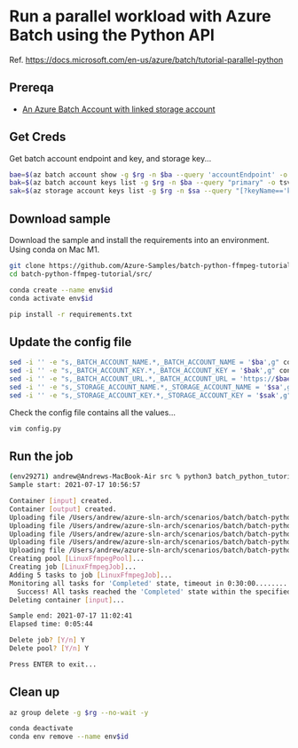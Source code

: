 # Run a parallel workload with Azure Batch using the Python API

Ref. https://docs.microsoft.com/en-us/azure/batch/tutorial-parallel-python

## Prereqa

- [An Azure Batch Account with linked storage account](batch-quickstart.md)

## Get Creds 

Get batch account endpoint and key, and storage key...

```sh
bae=$(az batch account show -g $rg -n $ba --query 'accountEndpoint' -o tsv)
bak=$(az batch account keys list -g $rg -n $ba --query "primary" -o tsv)
sak=$(az storage account keys list -g $rg -n $sa --query "[?keyName=='key1'].value" -o tsv)
```

## Download sample

Download the sample and install the requirements into an environment. Using conda on Mac M1.

```sh
git clone https://github.com/Azure-Samples/batch-python-ffmpeg-tutorial.git
cd batch-python-ffmpeg-tutorial/src/

conda create --name env$id
conda activate env$id

pip install -r requirements.txt
```

## Update the config file

```sh
sed -i '' -e "s,_BATCH_ACCOUNT_NAME.*,_BATCH_ACCOUNT_NAME = '$ba',g" config.py
sed -i '' -e "s,_BATCH_ACCOUNT_KEY.*,_BATCH_ACCOUNT_KEY = '$bak',g" config.py
sed -i '' -e "s,_BATCH_ACCOUNT_URL.*,_BATCH_ACCOUNT_URL = 'https://$bae',g" config.py
sed -i '' -e "s,_STORAGE_ACCOUNT_NAME.*,_STORAGE_ACCOUNT_NAME = '$sa',g" config.py
sed -i '' -e "s,_STORAGE_ACCOUNT_KEY.*,_STORAGE_ACCOUNT_KEY = '$sak',g" config.py
```

Check the config file contains all the values...

```sh
vim config.py
```

## Run the job

```sh
(env29271) andrew@Andrews-MacBook-Air src % python3 batch_python_tutorial_ffmpeg.py 
Sample start: 2021-07-17 10:56:57

Container [input] created.
Container [output] created.
Uploading file /Users/andrew/azure-sln-arch/scenarios/batch/batch-python-ffmpeg-tutorial/src/InputFiles/LowPriVMs-1.mp4 to container [input]...
Uploading file /Users/andrew/azure-sln-arch/scenarios/batch/batch-python-ffmpeg-tutorial/src/InputFiles/LowPriVMs-2.mp4 to container [input]...
Uploading file /Users/andrew/azure-sln-arch/scenarios/batch/batch-python-ffmpeg-tutorial/src/InputFiles/LowPriVMs-3.mp4 to container [input]...
Uploading file /Users/andrew/azure-sln-arch/scenarios/batch/batch-python-ffmpeg-tutorial/src/InputFiles/LowPriVMs-4.mp4 to container [input]...
Uploading file /Users/andrew/azure-sln-arch/scenarios/batch/batch-python-ffmpeg-tutorial/src/InputFiles/LowPriVMs-5.mp4 to container [input]...
Creating pool [LinuxFfmpegPool]...
Creating job [LinuxFfmpegJob]...
Adding 5 tasks to job [LinuxFfmpegJob]...
Monitoring all tasks for 'Completed' state, timeout in 0:30:00.........................................................................................................................................................................................................................................................................................
  Success! All tasks reached the 'Completed' state within the specified timeout period.
Deleting container [input]...

Sample end: 2021-07-17 11:02:41
Elapsed time: 0:05:44

Delete job? [Y/n] Y
Delete pool? [Y/n] Y

Press ENTER to exit...
```

## Clean up

```sh
az group delete -g $rg --no-wait -y

conda deactivate
conda env remove --name env$id
```
